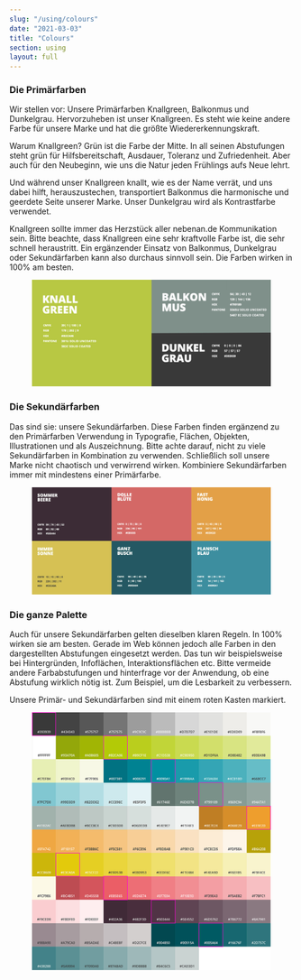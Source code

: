 ```yaml
---
slug: "/using/colours"
date: "2021-03-03"
title: "Colours"
section: using
layout: full
---
```


<h3 class="heading4">Die Primärfarben</h3>

<div class="row">
    <div class="col">
        <colour-swatch colour="#B2CA06" name="Knallgreen"></colour-swatch>
    </div>
    <div class="col">
        <colour-swatch colour="#799189" name="Balkonmus"></colour-swatch>
    </div>
    <div class="col">
        <colour-swatch colour="#393939" name="Dunkelgrau"></colour-swatch>
    </div>
</div>

<p>Wir stellen vor: Unsere Primärfarben Knallgreen, Balkonmus und Dunkelgrau. Hervorzuheben ist unser Knallgreen. Es steht wie keine andere Farbe für unsere Marke und hat die größte Wiedererkennungskraft.</p>

<p>Warum Knallgreen? Grün ist die Farbe der Mitte. In all seinen Abstufungen steht grün für Hilfsbereitschaft, Ausdauer, Toleranz und Zufriedenheit. Aber auch für den Neubeginn, wie uns die Natur jeden Frühlings aufs Neue lehrt.</p>
<p>Und während unser Knallgreen knallt, wie es der Name verrät, und uns dabei hilft, herauszustechen, transportiert Balkonmus die harmonische und geerdete Seite unserer Marke. Unser Dunkelgrau wird als Kontrastfarbe verwendet.</p>
<p>Knallgreen sollte immer das Herzstück aller nebenan.de Kommunikation sein. Bitte beachte, dass Knallgreen eine sehr kraftvolle Farbe ist, die sehr schnell heraustritt. Ein ergänzender Einsatz von Balkonmus, Dunkelgrau oder Sekundärfarben kann also durchaus sinnvoll sein. Die Farben wirken in 100% am besten.</p>

<figure class="figure--fullwidth"><img src="/images/primary-colours.jpg" alt="" /></figure>

<h3 class="heading4">Die Sekundärfarben</h3>

<div class="row">
    <div class="col">
        <colour-swatch colour="#503444" name="Sommerbeere"></colour-swatch>
    </div>
    <div class="col">
        <colour-swatch colour="#EB5E65" name="Dolle Blüte"></colour-swatch>
    </div>
    <div class="col">
        <colour-swatch colour="#EE9E2D" name="Fast Honig"></colour-swatch>
    </div>
</div>
<div class="row">
    <div class="col">
        <colour-swatch colour="#E3CA0A" name="Immer Sonne"></colour-swatch>
    </div>
    <div class="col">
        <colour-swatch colour="#005A64" name="Ganzbusch"></colour-swatch>
    </div>
    <div class="col">
        <colour-swatch colour="#0090A1" name="Planschblau"></colour-swatch>
    </div>
</div>

<p>Das sind sie: unsere Sekundärfarben. Diese Farben finden ergänzend zu den Primärfarben Verwendung in Typografie, Flächen, Objekten, Illustrationen und als Auszeichnung. Bitte achte darauf, nicht zu viele Sekundärfarben in Kombination zu verwenden. Schließlich soll unsere Marke nicht chaotisch und verwirrend wirken. Kombiniere Sekundärfarben immer mit mindestens einer Primärfarbe.</p>

<figure class="figure--fullwidth"><img src="/images/secondary-colours.jpg" alt="" /></figure>

<h3 class="heading4">Die ganze Palette</h3>

<p>Auch für unsere Sekundärfarben gelten dieselben klaren Regeln. In 100% wirken sie am besten. Gerade im Web können jedoch alle Farben in den dargestellten Abstufungen eingesetzt werden. Das tun wir beispielsweise bei Hintergründen, Infoflächen, Interaktionsflächen etc. Bitte vermeide andere Farbabstufungen und hinterfrage vor der Anwendung, ob eine Abstufung wirklich nötig ist. Zum Beispiel, um die Lesbarkeit zu verbessern.</p>

<p>Unsere Primär- und Sekundärfarben sind mit einem roten Kasten markiert.</p>


<figure><img src="/images/colour-palette.jpg" alt="" /></figure>